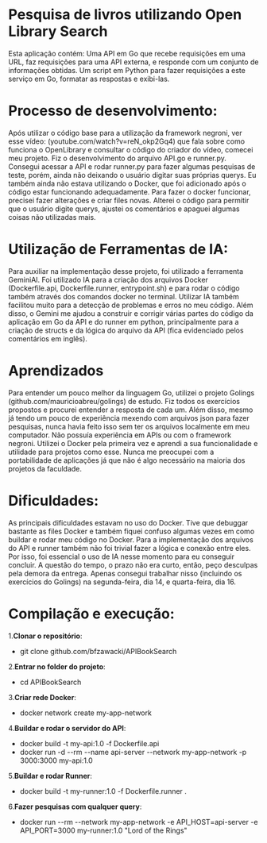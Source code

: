 # Pesquisa de livros utilizando Open Library Search
Esta aplicação contém:
Uma API em Go que recebe requisições em uma URL, faz requisições para uma API externa, e responde com um conjunto de informações obtidas.
Um script em Python para fazer requisições a este serviço em Go, formatar as respostas e exibi-las.

# Processo de desenvolvimento:
Após utilizar o código base para a utilização da framework negroni, ver esse vídeo: (youtube.com/watch?v=reN_okp2Gq4) que fala sobre como funciona o OpenLibrary e consultar o código do criador do vídeo, comecei meu projeto. Fiz o desenvolvimento do arquivo API.go e runner.py. Consegui acessar a API e rodar runner.py para fazer algumas pesquisas de teste, porém, ainda não deixando o usuário digitar suas próprias querys. Eu também ainda não estava utilizando o Docker, que foi adicionado após o código estar funcionando adequadamente. Para fazer o docker funcionar, precisei fazer alterações e criar files novas. Alterei o código para permitir que o usuário digite querys, ajustei os comentários e apaguei algumas coisas não utilizadas mais.

# Utilização de Ferramentas de IA:
Para auxiliar na implementação desse projeto, foi utilizado a ferramenta GeminiAI. 
Foi utilizado IA para a criação dos arquivos Docker (Dockerfile.api, Dockerfile.runner, entrypoint.sh) e para rodar o código também através dos comandos docker no terminal. Utilizar IA também facilitou muito para a detecção de problemas e erros no meu código.
Além disso, o Gemini me ajudou a construir e corrigir várias partes do código da aplicação em Go da API e do runner em python, principalmente para a criação de structs e da lógica do arquivo da API (fica evidenciado pelos comentários em inglês).

# Aprendizados
Para entender um pouco melhor da linguagem Go, utilizei o projeto Golings (github.com/mauricioabreu/golings) de estudo. Fiz todos os exercícios propostos e procurei entender a resposta de cada um.
Além disso, mesmo já tendo um pouco de experiência mexendo com arquivos json para fazer pesquisas, nunca havia feito isso sem ter os arquivos localmente em meu computador. Não possuía experiência em APIs ou com o framework negroni.
Utilizei o Docker pela primeira vez e aprendi a sua funcionalidade e utilidade para projetos como esse. Nunca me preocupei com a portabilidade de aplicações já que não é algo necessário na maioria dos projetos da faculdade.

# Dificuldades:
As principais dificuldades estavam no uso do Docker. Tive que debuggar bastante as files Docker e também fiquei confuso algumas vezes em como buildar e rodar meu código no Docker.
Para a implementação dos arquivos do API e runner também não foi trivial fazer a lógica e conexão entre eles. Por isso, foi essencial o uso de IA nesse momento para eu conseguir concluir.
A questão do tempo, o prazo não era curto, então, peço desculpas pela demora da entrega. Apenas consegui trabalhar nisso (incluindo os exercícios do Golings) na segunda-feira, dia 14, e quarta-feira, dia 16. 

# Compilação e execução:
1.**Clonar o repositório**: 
  * git clone github.com/bfzawacki/APIBookSearch

2.**Entrar no folder do projeto**: 
  * cd APIBookSearch

3.**Criar rede Docker**:
  * docker network create my-app-network

4.**Buildar e rodar o servidor do API**:
  * docker build -t my-api:1.0 -f Dockerfile.api 
  * docker run -d --rm --name api-server --network my-app-network -p 3000:3000 my-api:1.0

5.**Buildar e rodar Runner**:
  * docker build -t my-runner:1.0 -f Dockerfile.runner .

6.**Fazer pesquisas com qualquer query**:
   * docker run --rm --network my-app-network -e API_HOST=api-server -e API_PORT=3000 my-runner:1.0 "Lord of the Rings"
